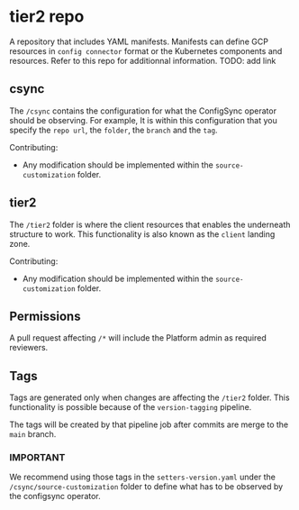 # tier2 repo

A repository that includes YAML manifests. Manifests can define GCP resources in `config connector` format or the Kubernetes components and resources. Refer to this repo for additionnal information. TODO: add link

## csync

The `/csync` contains the configuration for what the ConfigSync operator should be observing. For example, It is within this configuration that you specify the `repo url`, the `folder`, the `branch` and the `tag`.

Contributing:

- Any modification should be implemented within the `source-customization` folder.

## tier2

The `/tier2` folder is where the client resources that enables the underneath structure to work. This functionality is also known as the `client` landing zone.

Contributing:

- Any modification should be implemented within the `source-customization` folder.

## Permissions

A pull request affecting `/*` will include the Platform admin as required reviewers.

## Tags

Tags are generated only when changes are affecting the `/tier2` folder. This functionality is possible because of the `version-tagging` pipeline.

The tags will be created by that pipeline job after commits are merge to the `main` branch.

### **IMPORTANT**

We recommend using those tags in the `setters-version.yaml` under the `/csync/source-customization` folder to define what has to be observed by the configsync operator.
